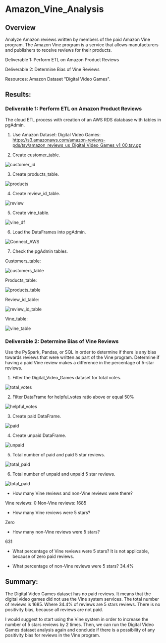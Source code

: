 # Amazon_Vine_Analysis

## Overview 

Analyze Amazon reviews written by members of the paid Amazon Vine program. The Amazon Vine program is a service that allows manufacturers and publishers to receive reviews for their products.

Deliverable 1: Perform ETL on Amazon Product Reviews

Deliverable 2: Determine Bias of Vine Reviews

Resources: Amazon Dataset "Digital Video Games".

## Results:

### Deliverable 1: Perform ETL on Amazon Product Reviews

The cloud ETL process with creation of an AWS RDS database with tables in pgAdmin.

1. Use Amazon Dataset: Digital Video Games: https://s3.amazonaws.com/amazon-reviews-pds/tsv/amazon_reviews_us_Digital_Video_Games_v1_00.tsv.gz

2. Create customer_table.

![customer_id](customer_id.png)

3. Create products_table.

![products](products.png)

4. Create review_id_table.

![review](review.png)

5. Create vine_table.

![vine_df](vine_df.png)

6. Load the DataFrames into pgAdmin.

![Connect_AWS](Connect_AWS.png)

7. Check the pgAdmin tables.

Customers_table:

![customers_table](customers_table.png)

Products_table:

![products_table](products_table.png)

Review_id_table:

![review_id_table](review_id_table.png)

Vine_table:

![vine_table](vine_table.png)

### Deliverable 2: Determine Bias of Vine Reviews

Use the PySpark, Pandas, or SQL in order to determine if there is any bias towards reviews that were written as part of the Vine program. Determine if having a paid Vine review makes a difference in the percentage of 5-star reviews.

1. Filter the Digital_Video_Games dataset for total votes.

![total_votes](total_votes.png)

2. Filter DataFrame for helpful_votes ratio above or equal 50%

![helpful_votes](helpful_votes.png)

3. Create paid DataFrame.

![paid](paid.png)

4. Create unpaid DataFrame.

![unpaid](unpaid.png)

5. Total number of paid and paid 5 star reviews.

![total_paid](total_paid.png)

6.  Total number of unpaid and unpaid 5 star reviews.

![total_paid](total_paid.png)


 - How many Vine reviews and non-Vine reviews were there? 

Vine reviews: 0
Non-Vine reviews: 1685

- How many Vine reviews were 5 stars? 

Zero

- How many non-Vine reviews were 5 stars?

631

- What percentage of Vine reviews were 5 stars? 
It is not applicable, because of zero paid reviews.

- What percentage of non-Vine reviews were 5 stars?
34.4%

## Summary:

The Digital Video Games dataset has no paid reviews. It means that the digital video games did not use the Vine system services. 
The total number of reviews is 1685. Where 34.4% of reviews are 5 stars reviews. There is no positivity bias, because all reviews are not paid. 

I would suggest to start using the Vine system in order to increase the number of 5 stars reviews by 2 times. Then, we can run the Digital Video Games dataset analysis again and conclude if there is a possibility of any positivity bias for reviews in the Vine program.
 
